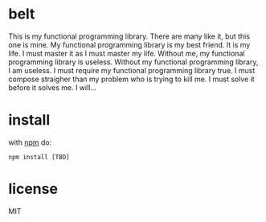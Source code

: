 # belt

This is my functional programming library. There are many like it, but this one is mine.
My functional programming library is my best friend. It is my life. I must master it as I must master my life.
Without me, my functional programming library is useless. Without my functional programming library, I am useless.
I must require my functional programming library true. I must compose straigher than my problem who is trying to kill me.
I must solve it before it solves me. I will...

# install
with [npm](https://npmjs.org) do:

```
npm install [TBD]
```

# license

MIT
